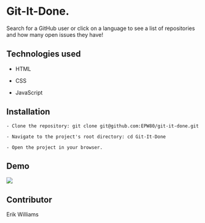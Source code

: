 # Git-It-Done.

Search for a GitHub user or click on a language to see a list of repositories and how many open issues they have!

## Technologies used

- HTML
 
- CSS

- JavaScript

## Installation
```
- Clone the repository: git clone git@github.com:EPW80/git-it-done.git

- Navigate to the project's root directory: cd Git-It-Done

- Open the project in your browser.
```
## Demo

![](./assets/images/demo.gif)

## Contributor

Erik Williams
